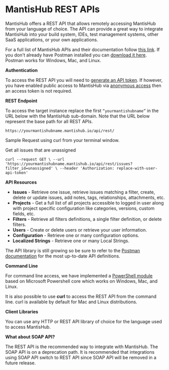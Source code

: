 # MantisHub REST APIs

MantisHub offers a REST API that allows remotely accessing MantisHub from your language of choice. The API can provide a great way to integrate MantisHub into your build system, IDEs, test management systems, other SaaS applications, or your own applications.

For a full list of MantisHub APIs and their documentation follow [this link](https://documenter.getpostman.com/view/29959/mantis-bug-tracker-rest-api/7Lt6zkP#intro). If you don't already have Postman installed you can [download it here](https://www.getpostman.com/apps).  Postman works for Windows, Mac, and Linux.

**Authentication**

To access the REST API you will need to [generate an API token](/api/connecting_mh_api_tokens). If however, you have enabled public access to MantisHub via [anonymous access](/customizations/anon_access) then an access token is not required.  

**REST Endpoint**

To access the target instance replace the first `“yourmantishubname”` in the URL below with the MantisHub sub-domain.  Note that the URL below represent the base path for all REST APIs.

`https://yourmantishubname.mantishub.io/api/rest/`

Sample Request using curl from your terminal window.
 
Get all issues that are unassigned

`curl --request GET \
  --url 'https://yourmantishubname.mantishub.io/api/rest/issues?filter_id=unassigned' \
  --header 'Authorization: replace-with-user-api-token'`

**API Resources**

- **Issues** - Retrieve one issue, retrieve issues matching a filter, create, delete or update issues, add notes, tags, relationships, attachments, etc.
- **Projects** - Get a full list of all projects accessible to logged in user along with project specific configuration like categories, versions, custom fields, etc.
- **Filters** - Retrieve all filters definitions, a single filter definition, or delete filters.
- **Users** - Create or delete users or retrieve your user information.
- **Configuration** - Retrieve one or many configuration options. 
- **Localized Strings** - Retrieve one or many Local Strings.


The API library is still growing so be sure to refer to the [Postman documentation](https://documenter.getpostman.com/view/29959/mantis-bug-tracker-rest-api/7Lt6zkP#intro) for the most up-to-date API definitions.

**Command Line**

For command line access, we have implemented a [PowerShell module](https://github.com/mantishub/mantis-powershell) based on Microsoft Powershell core which works on Windows, Mac, and Linux.

It is also possible to use **curl** to access the REST API from the command line.  curl is available by default for Mac and Linux distributions. 

**Client Libraries**

You can use any HTTP or REST API library of choice for the language used to access MantisHub.

**What about SOAP API?**

The REST API is the recommended way to integrate with MantisHub.  The SOAP API is on a deprecation path.  It is recommended that integrations using SOAP API switch to REST API since SOAP API will be removed in a future release.

